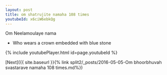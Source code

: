 ```yaml
---
layout: post
title: om shatrujite namaha 108 times
youtubeId: x6ciW6ebkQg
---
```

 
 
Om Neelamoulaye nama 
 
 -  Who wears a crown embedded with blue stone 
 
  
 
  
 
 
 
 
 
 


{% include youtubePlayer.html id=page.youtubeId %}
 
[Next]({{ site.baseurl }}{% link  split2/_posts/2016-05-05-Om bhoorbhuvah svastarave namaha 108 times.md%})
 

